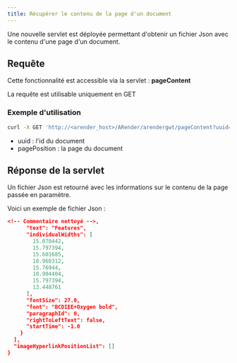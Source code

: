 ```yaml
---
title: Récupérer le contenu de la page d'un document
---
```


Une nouvelle servlet est déployée permettant d'obtenir un fichier Json avec le contenu d'une page d'un document.

## Requête 

Cette fonctionnalité est accessible via la servlet : **pageContent**

La requête est utilisable uniquement en GET


### Exemple d'utilisation

``` bash
curl -X GET 'http://<arender_host>/ARender/arendergwt/pageContent?uuid=docuuid&pagePosition=numPage'
```

* uuid : l'id du document
* pagePosition : la page du document

## Réponse de la servlet

Un fichier Json est retourné avec les informations sur le contenu de la page passée en paramètre.

Voici un exemple de fichier Json : 
```json
<!-- Commentaire nettoyé -->,
      "text": "Features",
      "individualWidths": [
        15.070442,
        15.797394,
        15.601685,
        10.960312,
        15.76944,
        10.904404,
        15.797394,
        13.448761
      ],
      "fontSize": 27.0,
      "font": "BCDIEE+Oxygen bold",
      "paragraphId": 0,
      "rightToLeftText": false,
      "startTime": -1.0
    }
  ],
  "imageHyperlinkPositionList": []
}
```